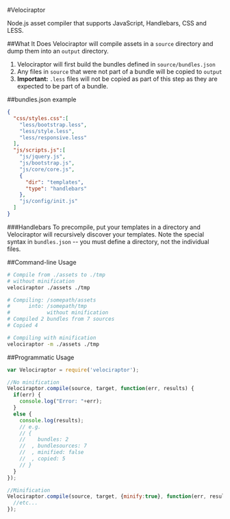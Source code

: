 #Velociraptor

Node.js asset compiler that supports JavaScript, Handlebars, CSS and LESS.

##What It Does
Velociraptor will compile assets in a `source` directory and dump them into an `output` directory.

1. Velociraptor will first build the bundles defined in `source/bundles.json`
2. Any files in `source` that were not part of a bundle will be copied to `output`
  1. **Important:** `.less` files will not be copied as part of this step as they are expected to be part of a bundle.

##bundles.json example
```json
{
  "css/styles.css":[
    "less/bootstrap.less",
    "less/style.less",
    "less/responsive.less"
  ],
  "js/scripts.js":[
    "js/jquery.js",
    "js/bootstrap.js",
    "js/core/core.js",
    {
      "dir": "templates",
      "type": "handlebars"
    },
    "js/config/init.js"
  ]
}

```

###Handlebars
To precompile, put your templates in a directory and Velociraptor will recursively discover your templates. Note the special syntax in `bundles.json` -- you must define a directory, not the individual files.

##Command-line Usage
```bash
# Compile from ./assets to ./tmp
# without minification
velociraptor ./assets ./tmp

# Compiling: /somepath/assets
#      into: /somepath/tmp
#            without minification
# Compiled 2 bundles from 7 sources
# Copied 4

# Compiling with minification
velociraptor -m ./assets ./tmp
```

##Programmatic Usage
```js
var Velociraptor = require('velociraptor');

//No minification
Velociraptor.compile(source, target, function(err, results) {
  if(err) {
    console.log("Error: "+err);
  }
  else {
    console.log(results);
    // e.g.
    // {
    //    bundles: 2
    //  , bundlesources: 7
    //  , minified: false
    //  , copied: 5
    // }
  }
});

//Minification
Velociraptor.compile(source, target, {minify:true}, function(err, results) {
  //etc...
});
```